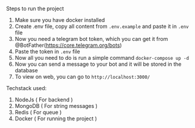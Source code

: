 Steps to run the project

1. Make sure you have docker installed
2. Create .env file, copy all content from `.env.example` and paste it in `.env` file
3. Now you need a telegram bot token, which you can get it from @BotFather(https://core.telegram.org/bots)
4. Paste the token in `.env` file
5. Now all you need to do is run a simple command
```docker-compose up -d```
6. Now you can send a message to your bot and it will be stored in the database
7. To view on web, you can go to `http://localhost:3000/`

Techstack used:
1. NodeJs ( For backend )
2. MongoDB ( For string messages )
3. Redis ( For queue )
4. Docker ( For running the project )